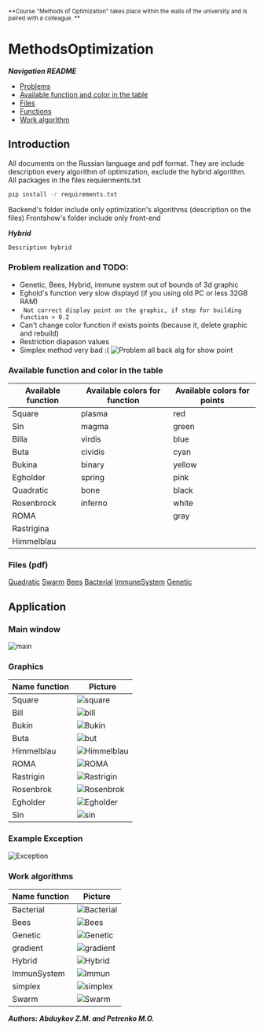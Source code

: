 <sub>**Course "Methods of Optimization" takes place within the walls of the university and is paired with a colleague. **</sub> 
# MethodsOptimization
***Navigation README***
- <a href="https://github.com/StrongerProgrammer7/MethodsOptimization#problem-realization-and-todo" > Problems </a>
- <a href="https://github.com/StrongerProgrammer7/MethodsOptimization#available-function-and-color-in-the-table" > Available function and color in the table </a>
- <a href="https://github.com/StrongerProgrammer7/MethodsOptimization#files-pdf" > Files </a>
- <a href="https://github.com/StrongerProgrammer7/MethodsOptimization#graphics" > Functions </a>
- <a href="https://github.com/StrongerProgrammer7/MethodsOptimization#work-algorithms" > Work algorithm </a>


## Introduction
All documents on the Russian language and pdf format. They are include description every algorithm of optimization, exclude the hybrid algorithm.
All packages in the files requierments.txt
```sh
pip install -r requirements.txt 
```
Backend's folder include only optimization's algorithms (description on the files)
Frontshow's folder include only front-end

***Hybrid***

```sh 
Description hybrid 
```

### Problem realization and TODO:
- Genetic, Bees, Hybrid, immune system out of bounds of 3d graphic 
- Eghold's function very slow displayd (if you using old PC or less 32GB RAM)
- ``` Not correct display point on the graphic, if step for building function > 0.2```
- Can't change color function if exists points (because it, delete graphic and rebuild)
- Restriction diapason values
- Simplex method very bad :(
![Problem all back alg for show point](https://github.com/StrongerProgrammer7/MethodsOptimization/assets/71569051/b1ba526f-b488-4a0f-8464-53f2721582e7)

### Available function and color in the table
| Available function  | Available colors for function | Available colors for points | 
| ------ | ------ | ------ |
| Square | plasma | red |
| Sin | magma | green |
| Billa | virdis | blue |
| Buta | cividis | cyan |
| Bukina | binary | yellow |
| Egholder | spring | pink |
| Quadratic | bone | black |
| Rosenbrock | inferno | white |
| ROMA |  | gray |
| Rastrigina |
| Himmelblau |

### Files (pdf)

[Quadratic](https://github.com/StrongerProgrammer7/MethodsOptimization/files/13537235/LR2.pdf)
[Swarm](https://github.com/StrongerProgrammer7/MethodsOptimization/files/13537236/LR4_Algoritm_roya_chastits.pdf)
[Bees](https://github.com/StrongerProgrammer7/MethodsOptimization/files/13537240/LR5.pdf)
[Bacterial](https://github.com/StrongerProgrammer7/MethodsOptimization/files/13537238/LR7.pdf)
[ImmuneSystem](https://github.com/StrongerProgrammer7/MethodsOptimization/files/13537237/LR6.pdf)
[Genetic](https://github.com/StrongerProgrammer7/MethodsOptimization/files/13537246/geneticheskiy_algoritm.pdf)

## Application
### Main window
![main](https://github.com/StrongerProgrammer7/MethodsOptimization/assets/71569051/d4b3595d-9270-4f15-9063-0791e173b46c)

### Graphics

| Name function  | Picture |
| ------ | ------ |
| Square | ![square](https://github.com/StrongerProgrammer7/MethodsOptimization/assets/71569051/fc86954b-8eb0-4201-9795-e8d3d446853f) | 
| Bill | ![bill](https://github.com/StrongerProgrammer7/MethodsOptimization/assets/71569051/f5bba18c-1d77-4424-ade1-b54a88aa5cd4) | 
| Bukin | ![Bukin](https://github.com/StrongerProgrammer7/MethodsOptimization/assets/71569051/94c2bd38-e9cc-44b1-bc26-75e6e56bb843) | 
| Buta | ![but](https://github.com/StrongerProgrammer7/MethodsOptimization/assets/71569051/899402b6-3e87-4ea1-b3df-3e50f5d89537) | 
| Himmelblau | ![Himmelblau](https://github.com/StrongerProgrammer7/MethodsOptimization/assets/71569051/619642b1-0f5c-463a-b1f3-4539e48a7d0d) | 
| ROMA | ![ROMA](https://github.com/StrongerProgrammer7/MethodsOptimization/assets/71569051/c1f51aa9-cf1b-4ccf-a6b4-2898bfd455d4) | 
| Rastrigin | ![Rastrigin](https://github.com/StrongerProgrammer7/MethodsOptimization/assets/71569051/4d0986fd-5031-4780-bfe1-ab6be7272cac) | 
| Rosenbrok | ![Rosenbrok](https://github.com/StrongerProgrammer7/MethodsOptimization/assets/71569051/dd37f863-9a22-495e-bdc6-397983a29403) |
| Egholder | ![Egholder](https://github.com/StrongerProgrammer7/MethodsOptimization/assets/71569051/27744b92-ea04-49e5-9fae-0e0561877352) |
| Sin | ![sin](https://github.com/StrongerProgrammer7/MethodsOptimization/assets/71569051/83799c8d-03ac-4c48-8e8b-c077366a1e89) |

### Example Exception
![Exception](https://github.com/StrongerProgrammer7/MethodsOptimization/assets/71569051/48f4b7c5-4e05-4d68-9b64-061c7992fab9)

### Work algorithms
| Name function  | Picture |
| ------ | ------ |
| Bacterial | ![Bacterial](https://github.com/StrongerProgrammer7/MethodsOptimization/assets/71569051/aae6377d-aaab-4c1d-b096-6b8d32724974) |
| Bees | ![Bees](https://github.com/StrongerProgrammer7/MethodsOptimization/assets/71569051/fe5e4a5f-d04b-400b-81e0-b953d8ac8038) |
| Genetic | ![Genetic](https://github.com/StrongerProgrammer7/MethodsOptimization/assets/71569051/cfd6a153-ccfc-460b-9020-59a5c446d624) |
| gradient | ![gradient](https://github.com/StrongerProgrammer7/MethodsOptimization/assets/71569051/45b0aee0-4fc1-47ac-81a8-55cfe224e435) |
| Hybrid | ![Hybrid](https://github.com/StrongerProgrammer7/MethodsOptimization/assets/71569051/d3ffce7b-07c6-4e3a-bac7-7da21fd20b67) |
| ImmunSystem | ![Immun](https://github.com/StrongerProgrammer7/MethodsOptimization/assets/71569051/c22ac6ef-44fb-4b31-b689-9dc96ef68e6f) |
| simplex | ![simplex](https://github.com/StrongerProgrammer7/MethodsOptimization/assets/71569051/21608cc8-42ef-4a3a-9439-33dddc91047e)|
| Swarm| ![Swarm](https://github.com/StrongerProgrammer7/MethodsOptimization/assets/71569051/77b1a049-65ef-46e8-a963-e0f52c96ee4d)|

***Authors: Abduykov Z.M. and Petrenko M.O.***
